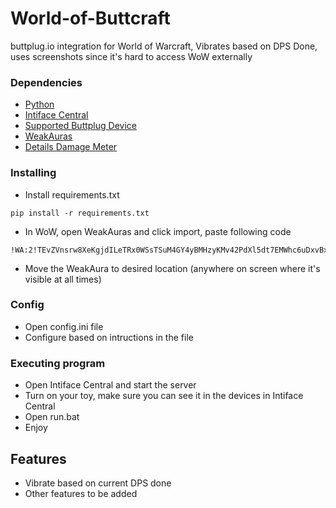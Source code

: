 # World-of-Buttcraft

buttplug.io integration for World of Warcraft, Vibrates based on DPS Done, uses screenshots since it's hard to access WoW externally

### Dependencies

* [Python](https://www.python.org/downloads/release/python-3123/)
* [Intiface Central](https://github.com/intiface/intiface-central/releases)
* [Supported Buttplug Device](https://iostindex.com/?filter0Availability=Available,DIY&filter1Connection=Digital&filter2ButtplugSupport=4)
* [WeakAuras](https://www.curseforge.com/wow/addons/weakauras-2)
* [Details Damage Meter](https://www.curseforge.com/wow/addons/details)

### Installing

* Install requirements.txt
```
pip install -r requirements.txt
```

* In WoW, open WeakAuras and click import, paste following code
```
!WA:2!TEvZVnsrw8XeKgjdILeTRx0WSsTSuM4GY4yBMHzyKMv42PdXl5dt7EMWhc6uDxvBxK(lvv1o25eYxaXPDZEIliKpWjo5RCbMlCTvecUpc(hyoYjEvxojozsMrmcFPR6vVVF)EVQCUvNlyo8C4pFbwuIWNgs03mkKW6VLNhNiw7T(0sF3xn83FXXykp2hnWI0xuCE3rUjCruGCxCnVKqxbnkuR0I51GFmIiHfQTWcLlJsyiBsyVYUjmgjuSsmppjeFiVlchT37RmYvV0yuOB3iwRiAOWPHXMwgMXV8jM4EXyKG4KK9PwcZ)5yOmlYFdtUaXe5D8OHuE386WhX1CuI2)5)NhBFb1Dxct7UAHu)85ph3coQs(JJKZixdKVVdYD3JIWTjODRdSWl32ffA0dubVuXvmSQ3C922wnB8o2BxV4sAcwczrzaN)CuTjb5x3XHr6rHWAZKahcRuysWsAqI2LWvMYpYf5ltPtTl787J8tiGxxQ48ZxEESxXfVJxelajkPexlIPvrPdQNwyKqd0TMOljmJ2ufQkzei(CIKrGP)9D1QwzQFpMuGzpXhoYSsjx(0cUOw5YAfTkQD9Rd5cQVpKaEIg7zZskZONzgNNMvEgmHs)BKP)GNO()ZQCLMFhvcQBuchbyLJu9z0JukGTUjHygbZvSnH9jvsjm5cqBQMNgNG3lnn(AsFGHpkMtWw0ajYAfIar9bmoPtWPpSuLZr4vqbOotl39GErfXsliNDqylS0PeeN12DkXx(X9Kmbo)o2NCVeO(LQEQrsY(rzc6aCKTAgXodbCzNoeg)LUgBYYFwxmiMKo7d5joezVD7eppA)X2nQ32YUTvDtRXkPT7sXaJMzC5Sg4eIUhlvlgbKYSDlJ1x)i(Zu8vgYJj((nHAy6S9Z9)oz(zMCh3ZMTt7U3vBHwRx)9nmTnnEBJnTxPz766RBSYczGnjKiBGPwJT2qVU1XGMhF0xdBz6KvEtYEwz0kDswnk0J25dlcZFjSEi)IF0sx0mWfNg6FbUOXMNXdx3O(9nEkE4DAa3cq8lDbg4mtxx40TApvC(zrbNt3Jhs20bev1pE8Do38(sNxOU0zCpt3Ue3DtVIEc0e4Oq)MHOacp)imCvMNNfafyRzSERvV36hKeob7viD24)7FsaXFbz7lk7KnmjF8SYRB7rSu(4gryY3EPhLHvcr(3hAEaN9)FaN47LDf(y9TSS2AdZMV9Aw6ErHIh2YsRnkKRTjIXI2J1tjYLhb9kMKoYBYFTp)Vxdft7(a4(EWr7sOD6k(hSaWw(29ZnwTGlSt434fpzhB)FBQndY9a1gpQpPjM96vV9TEZA1gPigJeDJVXErmF8YK(XG)agUYTwghfHry(Y3UFSnI5IWeBjqVd8IOqCLQLdQDIjedYnXNgmLpX6)RV8eY7NBilsGKLV1ER4V4l)LR0B(jmI8J7IMzkD1p3dDqmBfbxFA8oJvr)EuSO7npuDqpkN64t2zkb3pxAHHqUlJsH0chcRpXL19Jqyp2(W74GzmpNJa5d4McMbj(cAEtxFeNxiDJ86Wyix5IrjCITBuGdsSJoNUprsCOSW1g28VC4rjmxIdnioIjM82T3t92TzgXYQFs0SUa8Et3i)i2)zg43qivJ3MHIhU9KfJGbIe82YO7DpafsdYYtVr6lT6HyaEk3KnIKXjWejmpTGEiefpGG4K2cOJUJO7Lhk3jTxQTEaIgUA6hL(XPfsTt35YPi4ZF7SuydM8A2V)t)1V(hQ(Jx1HtcamOz1YvkxBKiYDcG8vY9zrfP4HBVLElTvA12rnxSWWJMl2AMkLVXypg0id(dsGM5rQNUUQKK0PCA3W0WyZhIsG59qe5MfTMRkd8Aju84Mex89UHH7hezEiWei7wXzVL9kFtAbtgke6WG6XkeU7o1cq9FbDUGelnCvZmCXm1cOH50LdtEK6LXAnN4EmmXdbvzj33S2UKbPuDmOO438io0I80eYR3DiI9iW4c18sUK(aOmlJ6YWn4zQrd0c7tGBUOEdmZ6MhRk(nYQX5YLBMrY6enZ)ZpMgQEGdS7AJHLUe1tJ3j(vODcJyKjrAgvdysado6vN6FwyRK32DYIu754o3SC1xVC1569tV3F8d
```
* Move the WeakAura to desired location (anywhere on screen where it's visible at all times)

### Config

* Open config.ini file
* Configure based on intructions in the file


### Executing program

* Open Intiface Central and start the server
* Turn on your toy, make sure you can see it in the devices in Intiface Central
* Open run.bat
* Enjoy

## Features
- Vibrate based on current DPS done
- Other features to be added
